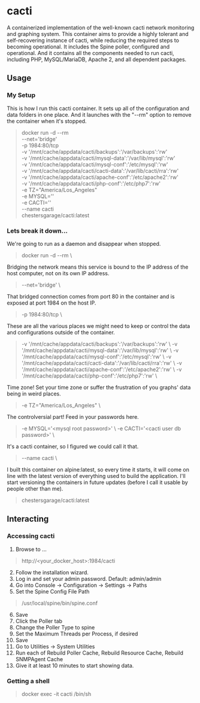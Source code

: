 # cacti

A containerized implementation of the well-known cacti network monitoring and graphing system. This container aims to provide a highly tolerant and self-recovering instance of cacti, while reducing the required steps to becoming operational. It includes the Spine poller, configured and operational. And it contains all the components needed to run cacti, including PHP, MySQL/MariaDB, Apache 2, and all dependent packages.

## Usage

### My Setup

This is how I run this cacti container.  It sets up all of the configuration and data folders in one place.  And it launches with the "--rm" option to remove the container when it's stopped.

> docker run -d --rm \
> --net='bridge' \
> -p 1984:80/tcp \
> -v '/mnt/cache/appdata/cacti/backups':'/var/backups':'rw' \
> -v '/mnt/cache/appdata/cacti/mysql-data':'/var/lib/mysql':'rw' \
> -v '/mnt/cache/appdata/cacti/mysql-conf':'/etc/mysql':'rw' \
> -v '/mnt/cache/appdata/cacti/cacti-data':'/var/lib/cacti/rra':'rw' \
> -v '/mnt/cache/appdata/cacti/apache-conf':'/etc/apache2':'rw' \
> -v '/mnt/cache/appdata/cacti/php-conf':'/etc/php7':'rw' \
> -e TZ="America/Los_Angeles" \
> -e MYSQL='<mysql root password>' \
> -e CACTI='<cacti user db password>' \
> --name cacti \
> chestersgarage/cacti:latest

### Lets break it down...

We're going to run as a daemon and disappear when stopped.

> docker run -d --rm \\

Bridging the network means this service is bound to the IP address of the host computer, not on its own IP address.

> --net='bridge' \\

That bridged connection comes from port 80 in the container and is exposed at port 1984 on the host IP.

> -p 1984:80/tcp \\

These are all the various places we might need to keep or control the data and configurations outside of the container.

> -v '/mnt/cache/appdata/cacti/backups':'/var/backups':'rw' \\
> -v '/mnt/cache/appdata/cacti/mysql-data':'/var/lib/mysql':'rw' \\
> -v '/mnt/cache/appdata/cacti/mysql-conf':'/etc/mysql':'rw' \\
> -v '/mnt/cache/appdata/cacti/cacti-data':'/var/lib/cacti/rra':'rw' \\
> -v '/mnt/cache/appdata/cacti/apache-conf':'/etc/apache2':'rw' \\
> -v '/mnt/cache/appdata/cacti/php-conf':'/etc/php7':'rw' \\

Time zone! Set your time zone or suffer the frustration of you graphs' data being in weird places.

> -e TZ="America/Los_Angeles" \\

The controlversial part!  Feed in your passwords here.

> -e MYSQL='\<mysql root password\>' \\
> -e CACTI='\<cacti user db password\>' \\

It's a cacti container, so I figured we could call it that.

> --name cacti \\

I built this container on alpine:latest, so every time it starts, it will come on line with the latest version of everything used to build the application. I'll start versioning the containers in future updates (before I call it usable by people other than me).

> chestersgarage/cacti:latest

## Interacting

### Accessing cacti

1. Browse to ...

> http://<your_docker_host>:1984/cacti

2. Follow the installation wizard.
3. Log in and set your admin password. Default: admin/admin
4. Go into Console -> Configuration -> Settings -> Paths
5. Set the Spine Config File Path

> /usr/local/spine/bin/spine.conf

6. Save
7. Click the Poller tab
8. Change the Poller Type to spine
9. Set the Maximum Threads per Process, if desired
10. Save
11. Go to Utilities -> System Utilities
12. Run each of Rebuild Poller Cache, Rebuild Resource Cache, Rebuild SNMPAgent Cache
13. Give it at least 10 minutes to start showing data.

### Getting a shell

> docker exec -it cacti /bin/sh

## 